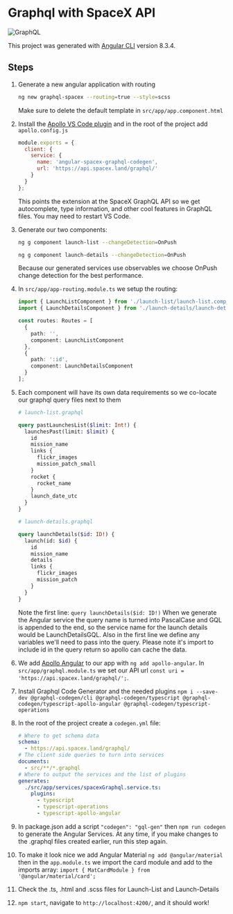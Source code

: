 # Graphql with SpaceX API
![GraphQL](https://avatars2.githubusercontent.com/u/13958777?s=50&v=4)

This project was generated with [Angular CLI](https://github.com/angular/angular-cli) version 8.3.4.

## Steps

1. Generate a new angular application with routing

   ```bash
   ng new graphql-spacex --routing=true --style=scss
   ```

   Make sure to delete the default template in `src/app/app.component.html`

1. Install the [Apollo VS Code plugin](https://marketplace.visualstudio.com/items?itemName=apollographql.vscode-apollo) and in the root of the project add `apollo.config.js`

   ```javascript
   module.exports = {
     client: {
       service: {
         name: 'angular-spacex-graphql-codegen',
         url: 'https://api.spacex.land/graphql/'
       }
     }
   };
   ```

   This points the extension at the SpaceX GraphQL API so we get autocomplete, type information, and other cool features in GraphQL files. You may need to restart VS Code.

1. Generate our two components:

   ```bash
   ng g component launch-list --changeDetection=OnPush
   ```
   ```bash
   ng g component launch-details --changeDetection=OnPush
   ```

   Because our generated services use observables we choose OnPush change detection for the best performance.

1. In `src/app/app-routing.module.ts` we setup the routing:

   ```typescript
   import { LaunchListComponent } from './launch-list/launch-list.component';
   import { LaunchDetailsComponent } from './launch-details/launch-details.component';

   const routes: Routes = [
     {
       path: '',
       component: LaunchListComponent
     },
     {
       path: ':id',
       component: LaunchDetailsComponent
     }
   ];
   ```

1. Each component will have its own data requirements so we co-locate our graphql query files next to them

   ```graphql
   # launch-list.graphql

   query pastLaunchesList($limit: Int!) {
     launchesPast(limit: $limit) {
       id
       mission_name
       links {
         flickr_images
         mission_patch_small
       }
       rocket {
         rocket_name
       }
       launch_date_utc
     }
   }
   ```

   ```graphql
   # launch-details.graphql

   query launchDetails($id: ID!) {
     launch(id: $id) {
       id
       mission_name
       details
       links {
         flickr_images
         mission_patch
       }
     }
   }
   ```

   Note the first line: `query launchDetails($id: ID!)` When we generate the Angular service the query name is turned into PascalCase and GQL is appended to the end, so the service name for the launch details would be LaunchDetailsGQL. Also in the first line we define any variables we'll need to pass into the query. Please note it's import to include id in the query return so apollo can cache the data.

1. We add [Apollo Angular](https://www.apollographql.com/docs/angular/) to our app with `ng add apollo-angular`. In `src/app/graphql.module.ts` we set our API url `const uri = 'https://api.spacex.land/graphql/';`.

1. Install Graphql Code Generator and the needed plugins `npm i --save-dev @graphql-codegen/cli @graphql-codegen/typescript @graphql-codegen/typescript-apollo-angular @graphql-codegen/typescript-operations`

1. In the root of the project create a `codegen.yml` file:

   ```yml
   # Where to get schema data
   schema:
     - https://api.spacex.land/graphql/
   # The client side queries to turn into services
   documents:
     - src/**/*.graphql
   # Where to output the services and the list of plugins
   generates:
     ./src/app/services/spacexGraphql.service.ts:
       plugins:
         - typescript
         - typescript-operations
         - typescript-apollo-angular
   ```

1. In package.json add a script `"codegen": "gql-gen"` then `npm run codegen` to generate the Angular Services. At any time, if you make changes to the .graphql files created earlier, run this step again.

1. To make it look nice we add Angular Material `ng add @angular/material` then in the `app.module.ts` we import the card module and add to the imports array: `import { MatCardModule } from '@angular/material/card';`

1. Check the .ts, .html and .scss files for Launch-List and Launch-Details

1. `npm start`, navigate to `http://localhost:4200/`, and it should work!

